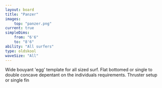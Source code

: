 ```yaml
---
layout: board
title: "Panzer"
images:
    top: "panzer.png"
current: true
simpleDims:
    from: "6'6"
    to: "8'6"
ability: "All surfers"
type: oldskool
waveSize: "All"
---
```

Wide bouyant 'egg' template for all sized surf. Flat bottomed or single to double concave depentant on the individuals requirements. Thruster setup or single fin
